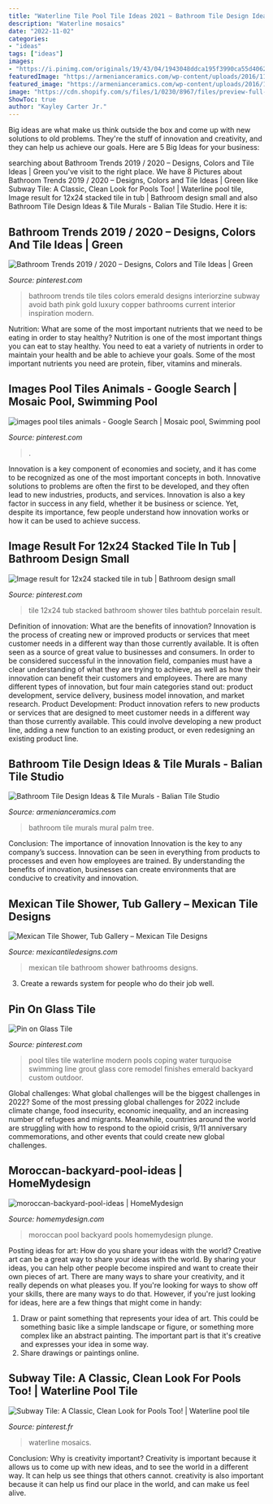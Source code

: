 ```yaml
---
title: "Waterline Tile Pool Tile Ideas 2021 ~ Bathroom Tile Design Ideas &amp; Tile Murals"
description: "Waterline mosaics"
date: "2022-11-02"
categories:
- "ideas"
tags: ["ideas"]
images:
- "https://i.pinimg.com/originals/19/43/04/1943048ddca195f3990ca55d40627c44.png"
featuredImage: "https://armenianceramics.com/wp-content/uploads/2016/11/bathroom-4-771x1030.jpg"
featured_image: "https://armenianceramics.com/wp-content/uploads/2016/11/bathroom-4-771x1030.jpg"
image: "https://cdn.shopify.com/s/files/1/0230/8967/files/preview-full-DSC_0123_large.jpg?v=1511233052"
ShowToc: true
author: "Kayley Carter Jr."
---
```



Big ideas are what make us think outside the box and come up with new solutions to old problems. They're the stuff of innovation and creativity, and they can help us achieve our goals. Here are 5 Big Ideas for your business: 

	

		
searching about Bathroom Trends 2019 / 2020 – Designs, Colors and Tile Ideas | Green you've visit to the right place. We have 8 Pictures about Bathroom Trends 2019 / 2020 – Designs, Colors and Tile Ideas | Green like Subway Tile: A Classic, Clean Look for Pools Too! | Waterline pool tile, Image result for 12x24 stacked tile in tub | Bathroom design small and also Bathroom Tile Design Ideas &amp; Tile Murals - Balian Tile Studio. Here it is:
		
    
## Bathroom Trends 2019 / 2020 – Designs, Colors And Tile Ideas | Green

<img loading=lazy src="https://i.pinimg.com/736x/1a/c6/b0/1ac6b01ce0f3201fc52194825884e8da.jpg" onerror="this.onerror=null;this.src='https://tse2.mm.bing.net/th?id=OIP.HrJ5VZ1Efop7sTCz3Yw18AHaJE&amp;pid=15.1';" alt="Bathroom Trends 2019 / 2020 – Designs, Colors and Tile Ideas | Green">

_Source: pinterest.com_

>bathroom trends tile tiles colors emerald designs interiorzine subway avoid bath pink gold luxury copper bathrooms current interior inspiration modern. 

	

Nutrition: What are some of the most important nutrients that we need to be eating in order to stay healthy?
Nutrition is one of the most important things you can eat to stay healthy. You need to eat a variety of nutrients in order to maintain your health and be able to achieve your goals. Some of the most important nutrients you need are protein, fiber, vitamins and minerals.

    
## Images Pool Tiles Animals - Google Search | Mosaic Pool, Swimming Pool

<img loading=lazy src="https://i.pinimg.com/originals/19/43/04/1943048ddca195f3990ca55d40627c44.png" onerror="this.onerror=null;this.src='https://tse4.mm.bing.net/th?id=OIP.EK_XaHhrSCkx3oE-QsCU-AHaJ4&amp;pid=15.1';" alt="images pool tiles animals - Google Search | Mosaic pool, Swimming pool">

_Source: pinterest.com_

>. 

	

Innovation is a key component of economies and society, and it has come to be recognized as one of the most important concepts in both. Innovative solutions to problems are often the first to be developed, and they often lead to new industries, products, and services. Innovation is also a key factor in success in any field, whether it be business or science. Yet, despite its importance, few people understand how innovation works or how it can be used to achieve success.

    
## Image Result For 12x24 Stacked Tile In Tub | Bathroom Design Small

<img loading=lazy src="https://i.pinimg.com/originals/2a/19/8f/2a198fc6d8f0a1466d589f78be4c4265.jpg" onerror="this.onerror=null;this.src='https://tse3.mm.bing.net/th?id=OIP.7LL6z1qpIjy2V5SSTzgDDAHaJ4&amp;pid=15.1';" alt="Image result for 12x24 stacked tile in tub | Bathroom design small">

_Source: pinterest.com_

>tile 12x24 tub stacked bathroom shower tiles bathtub porcelain result. 

	

Definition of innovation: What are the benefits of innovation?
Innovation is the process of creating new or improved products or services that meet customer needs in a different way than those currently available. It is often seen as a source of great value to businesses and consumers. In order to be considered successful in the innovation field, companies must have a clear understanding of what they are trying to achieve, as well as how their innovation can benefit their customers and employees. There are many different types of innovation, but four main categories stand out: product development, service delivery, business model innovation, and market research. Product Development: Product innovation refers to new products or services that are designed to meet customer needs in a different way than those currently available. This could involve developing a new product line, adding a new function to an existing product, or even redesigning an existing product line.

    
## Bathroom Tile Design Ideas &amp; Tile Murals - Balian Tile Studio

<img loading=lazy src="https://armenianceramics.com/wp-content/uploads/2016/11/bathroom-4-771x1030.jpg" onerror="this.onerror=null;this.src='https://tse3.mm.bing.net/th?id=OIP.NQt7KG8PUZ0rRfL4qwRokQHaJ5&amp;pid=15.1';" alt="Bathroom Tile Design Ideas &amp; Tile Murals - Balian Tile Studio">

_Source: armenianceramics.com_

>bathroom tile murals mural palm tree. 

	

Conclusion: The importance of innovation
Innovation is the key to any company’s success. Innovation can be seen in everything from products to processes and even how employees are trained. By understanding the benefits of innovation, businesses can create environments that are conducive to creativity and innovation.

    
## Mexican Tile Shower, Tub Gallery – Mexican Tile Designs

<img loading=lazy src="https://cdn.shopify.com/s/files/1/0230/8967/files/preview-full-DSC_0123_large.jpg?v=1511233052" onerror="this.onerror=null;this.src='https://tse2.mm.bing.net/th?id=OIP.R8-JHgcGKIKvRuZ6aisTmgAAAA&amp;pid=15.1';" alt="Mexican Tile Shower, Tub Gallery – Mexican Tile Designs">

_Source: mexicantiledesigns.com_

>mexican tile bathroom shower bathrooms designs. 

	

3. Create a rewards system for people who do their job well.

    
## Pin On Glass Tile

<img loading=lazy src="https://i.pinimg.com/736x/46/b8/be/46b8be3a926e8bc61863c291ec1eeff1--modern-pools-modern-pool-tile.jpg" onerror="this.onerror=null;this.src='https://tse4.mm.bing.net/th?id=OIP.dUBh7EcFiVxAXT7YuJebJwHaFj&amp;pid=15.1';" alt="Pin on Glass Tile">

_Source: pinterest.com_

>pool tiles tile waterline modern pools coping water turquoise swimming line grout glass core remodel finishes emerald backyard custom outdoor. 

	

Global challenges: What global challenges will be the biggest challenges in 2022?
Some of the most pressing global challenges for 2022 include climate change, food insecurity, economic inequality, and an increasing number of refugees and migrants. Meanwhile, countries around the world are struggling with how to respond to the opioid crisis, 9/11 anniversary commemorations, and other events that could create new global challenges.

    
## Moroccan-backyard-pool-ideas | HomeMydesign

<img loading=lazy src="https://homemydesign.com/wp-content/uploads/2016/07/moroccan-backyard-pool-ideas.jpg" onerror="this.onerror=null;this.src='https://tse3.mm.bing.net/th?id=OIP.qqPikPHBqF9FTdanoaHBoQHaLH&amp;pid=15.1';" alt="moroccan-backyard-pool-ideas | HomeMydesign">

_Source: homemydesign.com_

>moroccan pool backyard pools homemydesign plunge. 

	

Posting ideas for art: How do you share your ideas with the world?
Creative art can be a great way to share your ideas with the world. By sharing your ideas, you can help other people become inspired and want to create their own pieces of art. There are many ways to share your creativity, and it really depends on what pleases you. If you're looking for ways to show off your skills, there are many ways to do that. However, if you're just looking for ideas, here are a few things that might come in handy: 
1) Draw or paint something that represents your idea of art. This could be something basic like a simple landscape or figure, or something more complex like an abstract painting. The important part is that it's creative and expresses your idea in some way. 
2) Share drawings or paintings online.

    
## Subway Tile: A Classic, Clean Look For Pools Too! | Waterline Pool Tile

<img loading=lazy src="https://i.pinimg.com/736x/7d/3e/eb/7d3eeb9b276525126c2d3f139203b0f3.jpg" onerror="this.onerror=null;this.src='https://tse4.mm.bing.net/th?id=OIP.IZz6XMu2unUX2_7y0lXySAHaE8&amp;pid=15.1';" alt="Subway Tile: A Classic, Clean Look for Pools Too! | Waterline pool tile">

_Source: pinterest.fr_

>waterline mosaics. 

	

Conclusion: Why is creativity important?
Creativity is important because it allows us to come up with new ideas, and to see the world in a different way. It can help us see things that others cannot. creativity is also important because it can help us find our place in the world, and can make us feel alive.

